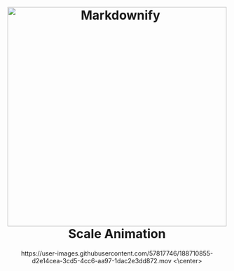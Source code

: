 
<h1 align="center">
  <br>
  <a href="http://www.amitmerchant.com/electron-markdownify"><img src="https://pbs.twimg.com/media/Eu7e3mQVgAImK2o.png" alt="Markdownify" width="500"></a>
  <br>
  Scale Animation
  <br>
</h1>


<center>
  https://user-images.githubusercontent.com/57817746/188710855-d2e14cea-3cd5-4cc6-aa97-1dac2e3dd872.mov
  <\center>





